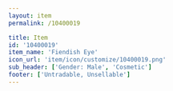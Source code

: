 ```yaml
---
layout: item
permalink: /10400019

title: Item
id: '10400019'
item_name: 'Fiendish Eye'
icon_url: 'item/icon/customize/10400019.png'
sub_header: ['Gender: Male', 'Cosmetic']
footer: ['Untradable, Unsellable']
---
```

